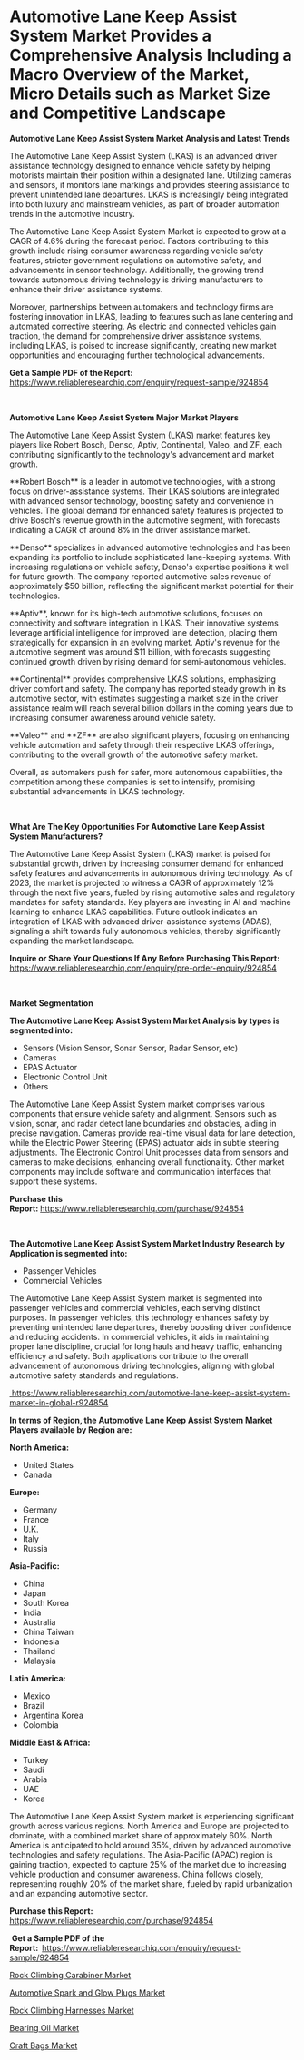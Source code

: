 <p><h1>Automotive Lane Keep Assist System Market Provides a Comprehensive Analysis Including a Macro Overview of the Market, Micro Details such as Market Size and Competitive Landscape</h1></p><p><strong>Automotive Lane Keep Assist System Market Analysis and Latest Trends</strong></p>
<p><p>The Automotive Lane Keep Assist System (LKAS) is an advanced driver assistance technology designed to enhance vehicle safety by helping motorists maintain their position within a designated lane. Utilizing cameras and sensors, it monitors lane markings and provides steering assistance to prevent unintended lane departures. LKAS is increasingly being integrated into both luxury and mainstream vehicles, as part of broader automation trends in the automotive industry.</p><p>The Automotive Lane Keep Assist System Market is expected to grow at a CAGR of 4.6% during the forecast period. Factors contributing to this growth include rising consumer awareness regarding vehicle safety features, stricter government regulations on automotive safety, and advancements in sensor technology. Additionally, the growing trend towards autonomous driving technology is driving manufacturers to enhance their driver assistance systems. </p><p>Moreover, partnerships between automakers and technology firms are fostering innovation in LKAS, leading to features such as lane centering and automated corrective steering. As electric and connected vehicles gain traction, the demand for comprehensive driver assistance systems, including LKAS, is poised to increase significantly, creating new market opportunities and encouraging further technological advancements.</p></p>
<p><strong>Get a Sample PDF of the Report:&nbsp;</strong> <a href="https://www.reliableresearchiq.com/enquiry/request-sample/924854?utm_campaign=1106&utm_medium=2&utm_source=Github&utm_content=ia&utm_term=12122024&utm_id=automotive-lane-keep-assist-system">https://www.reliableresearchiq.com/enquiry/request-sample/924854</a></p>
<p>&nbsp;</p>
<p><strong>Automotive Lane Keep Assist System Major Market Players</strong></p>
<p><p>The Automotive Lane Keep Assist System (LKAS) market features key players like Robert Bosch, Denso, Aptiv, Continental, Valeo, and ZF, each contributing significantly to the technology's advancement and market growth. </p><p>**Robert Bosch** is a leader in automotive technologies, with a strong focus on driver-assistance systems. Their LKAS solutions are integrated with advanced sensor technology, boosting safety and convenience in vehicles. The global demand for enhanced safety features is projected to drive Bosch's revenue growth in the automotive segment, with forecasts indicating a CAGR of around 8% in the driver assistance market.</p><p>**Denso** specializes in advanced automotive technologies and has been expanding its portfolio to include sophisticated lane-keeping systems. With increasing regulations on vehicle safety, Denso's expertise positions it well for future growth. The company reported automotive sales revenue of approximately $50 billion, reflecting the significant market potential for their technologies.</p><p>**Aptiv**, known for its high-tech automotive solutions, focuses on connectivity and software integration in LKAS. Their innovative systems leverage artificial intelligence for improved lane detection, placing them strategically for expansion in an evolving market. Aptiv's revenue for the automotive segment was around $11 billion, with forecasts suggesting continued growth driven by rising demand for semi-autonomous vehicles.</p><p>**Continental** provides comprehensive LKAS solutions, emphasizing driver comfort and safety. The company has reported steady growth in its automotive sector, with estimates suggesting a market size in the driver assistance realm will reach several billion dollars in the coming years due to increasing consumer awareness around vehicle safety.</p><p>**Valeo** and **ZF** are also significant players, focusing on enhancing vehicle automation and safety through their respective LKAS offerings, contributing to the overall growth of the automotive safety market. </p><p>Overall, as automakers push for safer, more autonomous capabilities, the competition among these companies is set to intensify, promising substantial advancements in LKAS technology.</p></p>
<p>&nbsp;</p>
<p><strong>What Are The Key Opportunities For Automotive Lane Keep Assist System Manufacturers?</strong></p>
<p><p>The Automotive Lane Keep Assist System (LKAS) market is poised for substantial growth, driven by increasing consumer demand for enhanced safety features and advancements in autonomous driving technology. As of 2023, the market is projected to witness a CAGR of approximately 12% through the next five years, fueled by rising automotive sales and regulatory mandates for safety standards. Key players are investing in AI and machine learning to enhance LKAS capabilities. Future outlook indicates an integration of LKAS with advanced driver-assistance systems (ADAS), signaling a shift towards fully autonomous vehicles, thereby significantly expanding the market landscape.</p></p>
<p><strong>Inquire or Share Your Questions If Any Before Purchasing This Report:</strong> <a href="https://www.reliableresearchiq.com/enquiry/pre-order-enquiry/924854?utm_campaign=1106&utm_medium=2&utm_source=Github&utm_content=ia&utm_term=12122024&utm_id=automotive-lane-keep-assist-system">https://www.reliableresearchiq.com/enquiry/pre-order-enquiry/924854</a></p>
<p>&nbsp;</p>
<p><strong>Market Segmentation</strong></p>
<p><strong>The Automotive Lane Keep Assist System Market Analysis by types is segmented into:</strong></p>
<p><ul><li>Sensors (Vision Sensor, Sonar Sensor, Radar Sensor, etc)</li><li>Cameras</li><li>EPAS Actuator</li><li>Electronic Control Unit</li><li>Others</li></ul></p>
<p><p>The Automotive Lane Keep Assist System market comprises various components that ensure vehicle safety and alignment. Sensors such as vision, sonar, and radar detect lane boundaries and obstacles, aiding in precise navigation. Cameras provide real-time visual data for lane detection, while the Electric Power Steering (EPAS) actuator aids in subtle steering adjustments. The Electronic Control Unit processes data from sensors and cameras to make decisions, enhancing overall functionality. Other market components may include software and communication interfaces that support these systems.</p></p>
<p><strong>Purchase this Report:&nbsp;</strong><a href="https://www.reliableresearchiq.com/purchase/924854?utm_campaign=1106&utm_medium=2&utm_source=Github&utm_content=ia&utm_term=12122024&utm_id=automotive-lane-keep-assist-system">https://www.reliableresearchiq.com/purchase/924854</a></p>
<p>&nbsp;</p>
<p><strong>The Automotive Lane Keep Assist System Market Industry Research by Application is segmented into:</strong></p>
<p><ul><li>Passenger Vehicles</li><li>Commercial Vehicles</li></ul></p>
<p><p>The Automotive Lane Keep Assist System market is segmented into passenger vehicles and commercial vehicles, each serving distinct purposes. In passenger vehicles, this technology enhances safety by preventing unintended lane departures, thereby boosting driver confidence and reducing accidents. In commercial vehicles, it aids in maintaining proper lane discipline, crucial for long hauls and heavy traffic, enhancing efficiency and safety. Both applications contribute to the overall advancement of autonomous driving technologies, aligning with global automotive safety standards and regulations.</p></p>
<p><a href="https://www.reliableresearchiq.com/automotive-lane-keep-assist-system-market-in-global-r924854?utm_campaign=1106&utm_medium=2&utm_source=Github&utm_content=ia&utm_term=12122024&utm_id=automotive-lane-keep-assist-system">&nbsp;https://www.reliableresearchiq.com/automotive-lane-keep-assist-system-market-in-global-r924854</a></p>
<p><strong>In terms of Region, the Automotive Lane Keep Assist System Market Players available by Region are:</strong></p>
<p>
    <p> <strong> North America: </strong>
        <ul>
            <li>United States</li>
            <li>Canada</li>
        </ul>
        </p> 
    <p> <strong> Europe: </strong>
        <ul>
            <li>Germany</li>
            <li>France</li>
            <li>U.K.</li>
            <li>Italy</li>
            <li>Russia</li>
        </ul>
        </p> 
    <p> <strong> Asia-Pacific: </strong>
        <ul>
            <li>China</li>
            <li>Japan</li>
            <li>South Korea</li>
            <li>India</li>
            <li>Australia</li>
            <li>China Taiwan</li>
            <li>Indonesia</li>
            <li>Thailand</li>
            <li>Malaysia</li>
        </ul>
        </p> 
    <p> <strong> Latin America: </strong>
        <ul>
            <li>Mexico</li>
            <li>Brazil</li>
            <li>Argentina Korea</li>
            <li>Colombia</li>
        </ul>
        </p> 
    <p> <strong> Middle East & Africa: </strong>
        <ul>
            <li>Turkey</li>
            <li>Saudi</li>
            <li>Arabia</li>
            <li>UAE</li>
            <li>Korea</li>
        </ul>
    </p>
    </p>
<p><p>The Automotive Lane Keep Assist System market is experiencing significant growth across various regions. North America and Europe are projected to dominate, with a combined market share of approximately 60%. North America is anticipated to hold around 35%, driven by advanced automotive technologies and safety regulations. The Asia-Pacific (APAC) region is gaining traction, expected to capture 25% of the market due to increasing vehicle production and consumer awareness. China follows closely, representing roughly 20% of the market share, fueled by rapid urbanization and an expanding automotive sector.</p></p>
<p><strong>Purchase this Report: </strong><a href="https://www.reliableresearchiq.com/purchase/924854?utm_campaign=1106&utm_medium=2&utm_source=Github&utm_content=ia&utm_term=12122024&utm_id=automotive-lane-keep-assist-system">https://www.reliableresearchiq.com/purchase/924854</a></p>
<p>&nbsp;<strong>Get a Sample PDF of the Report:&nbsp;&nbsp;</strong><a href="https://www.reliableresearchiq.com/enquiry/request-sample/924854?utm_campaign=1106&utm_medium=2&utm_source=Github&utm_content=ia&utm_term=12122024&utm_id=automotive-lane-keep-assist-system">https://www.reliableresearchiq.com/enquiry/request-sample/924854</a></p>
<p><strong></strong></p>
<p><p><a href="https://www.linkedin.com/pulse/rock-climbing-carabiner-market-analysis-size-share-trends-4efgf?utm_campaign=1106&utm_medium=2&utm_source=Github&utm_content=ia&utm_term=12122024&utm_id=automotive-lane-keep-assist-system">Rock Climbing Carabiner Market</a></p><p><a href="https://www.linkedin.com/pulse/unlock-vital-data-automotive-spark-glow-plugs-market-financial-kshxc?utm_campaign=1106&utm_medium=2&utm_source=Github&utm_content=ia&utm_term=12122024&utm_id=automotive-lane-keep-assist-system">Automotive Spark and Glow Plugs Market</a></p><p><a href="https://www.linkedin.com/pulse/market-revenue-forecast-rock-climbing-harnesses-industry-cagr-rezvf?utm_campaign=1106&utm_medium=2&utm_source=Github&utm_content=ia&utm_term=12122024&utm_id=automotive-lane-keep-assist-system">Rock Climbing Harnesses Market</a></p><p><a href="https://www.linkedin.com/pulse/assessing-impact-recent-trends-bearing-oil-market-influence-i18jf?utm_campaign=1106&utm_medium=2&utm_source=Github&utm_content=ia&utm_term=12122024&utm_id=automotive-lane-keep-assist-system">Bearing Oil Market</a></p><p><a href="https://www.linkedin.com/pulse/c-hannibex-sqmmf?utm_campaign=1106&utm_medium=2&utm_source=Github&utm_content=ia&utm_term=12122024&utm_id=automotive-lane-keep-assist-system">Craft Bags Market</a></p></p>